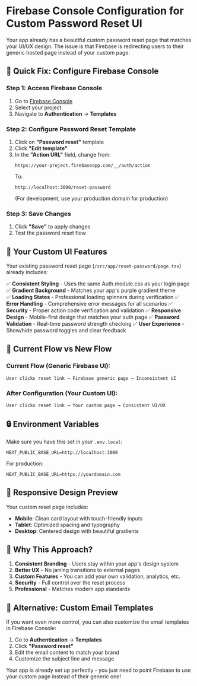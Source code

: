 # Firebase Console Configuration for Custom Password Reset UI

Your app already has a beautiful custom password reset page that matches your UI/UX design. The issue is that Firebase is redirecting users to their generic hosted page instead of your custom page.

## 🔧 Quick Fix: Configure Firebase Console

### Step 1: Access Firebase Console
1. Go to [Firebase Console](https://console.firebase.google.com/)
2. Select your project
3. Navigate to **Authentication** → **Templates**

### Step 2: Configure Password Reset Template
1. Click on **"Password reset"** template
2. Click **"Edit template"**
3. In the **"Action URL"** field, change from:
   ```
   https://your-project.firebaseapp.com/__/auth/action
   ```
   To:
   ```
   http://localhost:3000/reset-password
   ```
   (For development, use your production domain for production)

### Step 3: Save Changes
1. Click **"Save"** to apply changes
2. Test the password reset flow

## 🎨 Your Custom UI Features

Your existing password reset page (`/src/app/reset-password/page.tsx`) already includes:

✅ **Consistent Styling** - Uses the same Auth.module.css as your login page
✅ **Gradient Background** - Matches your app's purple gradient theme  
✅ **Loading States** - Professional loading spinners during verification
✅ **Error Handling** - Comprehensive error messages for all scenarios
✅ **Security** - Proper action code verification and validation
✅ **Responsive Design** - Mobile-first design that matches your auth page
✅ **Password Validation** - Real-time password strength checking
✅ **User Experience** - Show/hide password toggles and clear feedback

## 🚀 Current Flow vs New Flow

### Current Flow (Generic Firebase UI):
```
User clicks reset link → Firebase generic page → Inconsistent UI
```

### After Configuration (Your Custom UI):
```
User clicks reset link → Your custom page → Consistent UI/UX
```

## 🔒 Environment Variables

Make sure you have this set in your `.env.local`:

```env
NEXT_PUBLIC_BASE_URL=http://localhost:3000
```

For production:
```env
NEXT_PUBLIC_BASE_URL=https://yourdomain.com
```

## 📱 Responsive Design Preview

Your custom reset page includes:
- **Mobile**: Clean card layout with touch-friendly inputs
- **Tablet**: Optimized spacing and typography
- **Desktop**: Centered design with beautiful gradients

## 🎯 Why This Approach?

1. **Consistent Branding** - Users stay within your app's design system
2. **Better UX** - No jarring transitions to external pages
3. **Custom Features** - You can add your own validation, analytics, etc.
4. **Security** - Full control over the reset process
5. **Professional** - Matches modern app standards

## 🔧 Alternative: Custom Email Templates

If you want even more control, you can also customize the email templates in Firebase Console:

1. Go to **Authentication** → **Templates**
2. Click **"Password reset"** 
3. Edit the email content to match your brand
4. Customize the subject line and message

Your app is already set up perfectly - you just need to point Firebase to use your custom page instead of their generic one!

